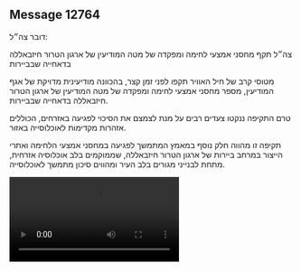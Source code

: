 ## Message 12764

דובר צה״ל:

צה״ל תקף מחסני אמצעי לחימה ומפקדה של מטה המודיעין של ארגון הטרור חיזבאללה בדאחייה שבביירות

מטוסי קרב של חיל האוויר תקפו לפני זמן קצר, בהכוונה מודיעינית מדויקת של אגף המודיעין, מספר מחסני אמצעי לחימה ומפקדה של מטה המודיעין של ארגון הטרור חיזבאללה בדאחייה שבביירות.

טרם התקיפה ננקטו צעדים רבים על מנת לצמצם את הסיכוי לפגיעה באזרחים, הכוללים אזהרות מקדימות לאוכלוסייה באזור.

תקיפה זו מהווה חלק נוסף במאמץ המתמשך לפגיעה במחסני אמצעי הלחימה ואתרי הייצור במרחב ביירות של ארגון הטרור חיזבאללה, שממוקמים בלב אוכלוסיה אזרחית, מתחת לבנייני מגורים בלב העיר ומהווים סיכון מתמשך לאוכלוסייה.

![Video](12764/12764_media.mp4)
